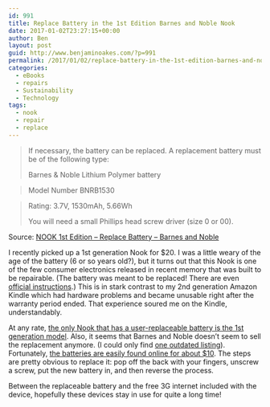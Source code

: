 ```yaml
---
id: 991
title: Replace Battery in the 1st Edition Barnes and Noble Nook
date: 2017-01-02T23:27:15+00:00
author: Ben
layout: post
guid: http://www.benjaminoakes.com/?p=991
permalink: /2017/01/02/replace-battery-in-the-1st-edition-barnes-and-noble-nook/
categories:
  - eBooks
  - repairs
  - Sustainability
  - Technology
tags:
  - nook
  - repair
  - replace
---
```

> If necessary, the battery can be replaced. A replacement battery must be of the following type:
> 
> Barnes & Noble Lithium Polymer battery
  
> Model Number BNRB1530
  
> Rating: 3.7V, 1530mAh, 5.66Wh
> 
> You will need a small Phillips head screw driver (size 0 or 00).

Source: [NOOK 1st Edition &#8211; Replace Battery &#8211; Barnes and Noble](https://help.barnesandnoble.com/app/answers/detail/a_id/85/kw/3nook%20replacement%20parts)

I recently picked up a 1st generation Nook for $20. I was a little weary of the age of the battery (6 or so years old?), but it turns out that this Nook is one of the few consumer electronics released in recent memory that was built to be repairable. (The battery was meant to be replaced! There are even [official instructions](https://help.barnesandnoble.com/app/answers/detail/a_id/85/kw/3nook%20replacement%20parts).) This is in stark contrast to my 2nd generation Amazon Kindle which had hardware problems and became unusable right after the warranty period ended. That experience soured me on the Kindle, understandably.

At any rate, [the only Nook that has a user-replaceable battery is the 1st generation model](https://help.barnesandnoble.com/app/answers/detail/a_id/643/kw/replace%20battery). Also, it seems that Barnes and Noble doesn&#8217;t seem to sell the replacement anymore. (I could only find [one outdated listing](http://www.barnesandnoble.com/w/lenmar-ebz301bn-replacement-battery-for-barnes-noble-nook/28013814)). Fortunately, [the batteries are easily found online for about $10](https://www.amazon.com/s?ie=UTF8&field-keywords=BNRB1530). The steps are pretty obvious to replace it: pop off the back with your fingers, unscrew a screw, put the new battery in, and then reverse the process.

Between the replaceable battery and the free 3G internet included with the device, hopefully these devices stay in use for quite a long time!